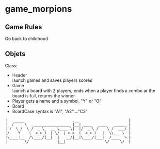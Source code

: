 # game_morpions

## Game Rules  
Go back to childhood
  
## Objets  
Class:  
* Header  
launch games and saves players scores  
* Game  
launch a board with 2 players, ends when a player finds a combo ar the board is full, returns the winner
* Player
gets a name and a symbol, "Y" or "O"
* Board
* BoardCase
syntax is "A1", "A2"...."C3"
```
|   _____                      .__                       |
|  /     \   _________________ |__| ____   ____   ______ |  
| /  \ /  \ /  _ \_  __ \____ \|  |/  _ \ /    \ /  ___/ | 
|/    Y    (  <_> )  | \/  |_> >  (  <_> )   |  \\___ \  |
|\____|__  /\____/|__|  |   __/|__|\____/|___|  /____  > | 
|        \/             |__|                  \/     \/  |


